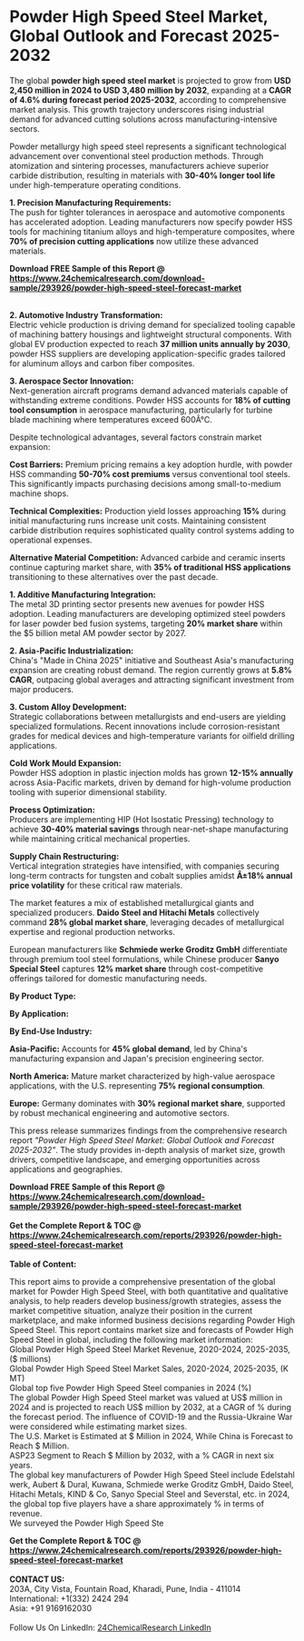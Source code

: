 <h1>Powder High Speed Steel Market, Global Outlook and Forecast 2025-2032</h1><p>The global <strong>powder high speed steel market</strong> is projected to grow from <strong>USD 2,450 million in 2024 to USD 3,480 million by 2032</strong>, expanding at a <strong>CAGR of 4.6% during forecast period 2025-2032</strong>, according to comprehensive market analysis. This growth trajectory underscores rising industrial demand for advanced cutting solutions across manufacturing-intensive sectors.</p><p>Powder metallurgy high speed steel represents a significant technological advancement over conventional steel production methods. Through atomization and sintering processes, manufacturers achieve superior carbide distribution, resulting in materials with <strong>30-40% longer tool life</strong> under high-temperature operating conditions.</p><p><strong>1. Precision Manufacturing Requirements:</strong><br>
The push for tighter tolerances in aerospace and automotive components has accelerated adoption. Leading manufacturers now specify powder HSS tools for machining titanium alloys and high-temperature composites, where <strong>70% of precision cutting applications</strong> now utilize these advanced materials.</p><div><b>Download FREE Sample of this Report @ 
            <a href="https://www.24chemicalresearch.com/download-sample/293926/powder-high-speed-steel-forecast-market">
            https://www.24chemicalresearch.com/download-sample/293926/powder-high-speed-steel-forecast-market</a></b></div><br><p><strong>2. Automotive Industry Transformation:</strong><br>
Electric vehicle production is driving demand for specialized tooling capable of machining battery housings and lightweight structural components. With global EV production expected to reach <strong>37 million units annually by 2030</strong>, powder HSS suppliers are developing application-specific grades tailored for aluminum alloys and carbon fiber composites.</p><p><strong>3. Aerospace Sector Innovation:</strong><br>
Next-generation aircraft programs demand advanced materials capable of withstanding extreme conditions. Powder HSS accounts for <strong>18% of cutting tool consumption</strong> in aerospace manufacturing, particularly for turbine blade machining where temperatures exceed 600Â°C.</p><p>Despite technological advantages, several factors constrain market expansion:</p><p><strong>Cost Barriers:</strong> Premium pricing remains a key adoption hurdle, with powder HSS commanding <strong>50-70% cost premiums</strong> versus conventional tool steels. This significantly impacts purchasing decisions among small-to-medium machine shops.</p><p><strong>Technical Complexities:</strong> Production yield losses approaching <strong>15%</strong> during initial manufacturing runs increase unit costs. Maintaining consistent carbide distribution requires sophisticated quality control systems adding to operational expenses.</p><p><strong>Alternative Material Competition:</strong> Advanced carbide and ceramic inserts continue capturing market share, with <strong>35% of traditional HSS applications</strong> transitioning to these alternatives over the past decade.</p><p><strong>1. Additive Manufacturing Integration:</strong><br>
The metal 3D printing sector presents new avenues for powder HSS adoption. Leading manufacturers are developing optimized steel powders for laser powder bed fusion systems, targeting <strong>20% market share</strong> within the $5 billion metal AM powder sector by 2027.</p><p><strong>2. Asia-Pacific Industrialization:</strong><br>
China's "Made in China 2025" initiative and Southeast Asia's manufacturing expansion are creating robust demand. The region currently grows at <strong>5.8% CAGR</strong>, outpacing global averages and attracting significant investment from major producers.</p><p><strong>3. Custom Alloy Development:</strong><br>
Strategic collaborations between metallurgists and end-users are yielding specialized formulations. Recent innovations include corrosion-resistant grades for medical devices and high-temperature variants for oilfield drilling applications.</p><p><strong>Cold Work Mould Expansion:</strong><br>
	Powder HSS adoption in plastic injection molds has grown <strong>12-15% annually</strong> across Asia-Pacific markets, driven by demand for high-volume production tooling with superior dimensional stability.</p><p><strong>Process Optimization:</strong><br>
	Producers are implementing HIP (Hot Isostatic Pressing) technology to achieve <strong>30-40% material savings</strong> through near-net-shape manufacturing while maintaining critical mechanical properties.</p><p><strong>Supply Chain Restructuring:</strong><br>
	Vertical integration strategies have intensified, with companies securing long-term contracts for tungsten and cobalt supplies amidst <strong>Â±18% annual price volatility</strong> for these critical raw materials.</p><p>The market features a mix of established metallurgical giants and specialized producers. <strong>Daido Steel and Hitachi Metals</strong> collectively command <strong>28% global market share</strong>, leveraging decades of metallurgical expertise and regional production networks.</p><p>European manufacturers like <strong>Schmiede werke Groditz GmbH</strong> differentiate through premium tool steel formulations, while Chinese producer <strong>Sanyo Special Steel</strong> captures <strong>12% market share</strong> through cost-competitive offerings tailored for domestic manufacturing needs.</p><p><strong>By Product Type:</strong></p><p><strong>By Application:</strong></p><p><strong>By End-Use Industry:</strong></p><p><strong>Asia-Pacific:</strong> Accounts for <strong>45% global demand</strong>, led by China's manufacturing expansion and Japan's precision engineering sector.</p><p><strong>North America:</strong> Mature market characterized by high-value aerospace applications, with the U.S. representing <strong>75% regional consumption</strong>.</p><p><strong>Europe:</strong> Germany dominates with <strong>30% regional market share</strong>, supported by robust mechanical engineering and automotive sectors.</p><p>This press release summarizes findings from the comprehensive research report <em>"Powder High Speed Steel Market: Global Outlook and Forecast 2025-2032"</em>. The study provides in-depth analysis of market size, growth drivers, competitive landscape, and emerging opportunities across applications and geographies.</p><div><b>Download FREE Sample of this Report @ 
            <a href="https://www.24chemicalresearch.com/download-sample/293926/powder-high-speed-steel-forecast-market">
            https://www.24chemicalresearch.com/download-sample/293926/powder-high-speed-steel-forecast-market</a></b></div><br><div><b>Get the Complete Report & TOC @ 
            <a href="https://www.24chemicalresearch.com/reports/293926/powder-high-speed-steel-forecast-market">
            https://www.24chemicalresearch.com/reports/293926/powder-high-speed-steel-forecast-market</a></b></div><br>
            <b>Table of Content:</b><p>This report aims to provide a comprehensive presentation of the global market for Powder High Speed Steel, with both quantitative and qualitative analysis, to help readers develop business/growth strategies, assess the market competitive situation, analyze their position in the current marketplace, and make informed business decisions regarding Powder High Speed Steel. This report contains market size and forecasts of Powder High Speed Steel in global, including the following market information:<br />
Global Powder High Speed Steel Market Revenue, 2020-2024, 2025-2035, ($ millions)<br />
Global Powder High Speed Steel Market Sales, 2020-2024, 2025-2035, (K MT)<br />
Global top five Powder High Speed Steel companies in 2024 (%)<br />
The global Powder High Speed Steel market was valued at US$ million in 2024 and is projected to reach US$ million by 2032, at a CAGR of % during the forecast period. The influence of COVID-19 and the Russia-Ukraine War were considered while estimating market sizes.<br />
The U.S. Market is Estimated at $ Million in 2024, While China is Forecast to Reach $ Million.<br />
ASP23 Segment to Reach $ Million by 2032, with a % CAGR in next six years.<br />
The global key manufacturers of Powder High Speed Steel include Edelstahl werk, Aubert & Dural, Kuwana, Schmiede werke Groditz GmbH, Daido Steel, Hitachi Metals, KIND & Co, Sanyo Special Steel and Severstal, etc. in 2024, the global top five players have a share approximately % in terms of revenue.<br />
We surveyed the Powder High Speed Ste</p><div><b>Get the Complete Report & TOC @ 
            <a href="https://www.24chemicalresearch.com/reports/293926/powder-high-speed-steel-forecast-market">
            https://www.24chemicalresearch.com/reports/293926/powder-high-speed-steel-forecast-market</a></b></div><br><b>CONTACT US:</b><br>
            203A, City Vista, Fountain Road, Kharadi, Pune, India - 411014<br>
            International: +1(332) 2424 294<br>
            Asia: +91 9169162030 <br><br>
            Follow Us On LinkedIn: <a href="https://www.linkedin.com/company/24chemicalresearch/">24ChemicalResearch LinkedIn</a>